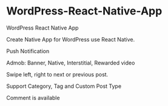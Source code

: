 # WordPress-React-Native-App

WordPress React Native App

Create Native App for WordPress use React Native.

Push Notification

Admob: Banner, Native, Interstitial, Rewarded video

Swipe left, right to next or previous post.

Support Category, Tag and Custom Post Type

Comment is available
